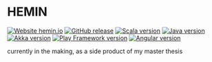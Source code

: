 # HEMIN

[![Website hemin.io](https://img.shields.io/website-up-down-green-red/https/hemin.io.svg)](https://hemin.io/)
[![GitHub release](https://img.shields.io/github/release/mpgirro/hemin.svg)](https://github.com/mpgirro/hemin/releases/)
[![Scala version](https://img.shields.io/badge/scala-2.12-blue.svg)](https://www.scala-lang.org/download/2.12.0.html)
[![Java version](https://img.shields.io/badge/java-1.8-blue.svg)](https://www.oracle.com/technetwork/java/javase/downloads/jdk8-downloads-2133151.html)
[![Akka version](https://img.shields.io/badge/akka-2.5-blue.svg)](https://akka.io/blog/news/2017/04/13/akka-2.5.0-released)
[![Play Framework version](https://img.shields.io/badge/play-2.6-blue.svg)](https://www.playframework.com/documentation/2.6.x/Highlights26)
[![Angular version](https://img.shields.io/badge/angular-5-blue.svg)](https://blog.angular.io/version-5-0-0-of-angular-now-available-37e414935ced)


currently in the making, as a side product of my master thesis
